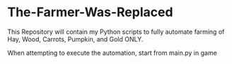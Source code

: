 # The-Farmer-Was-Replaced
This Repository will contain my Python scripts to fully automate farming of Hay, Wood, Carrots, Pumpkin, and Gold ONLY.

When attempting to execute the automation, start from main.py in game